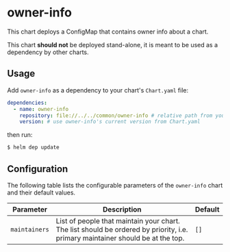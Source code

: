 # owner-info

This chart deploys a ConfigMap that contains owner info about a chart.

This chart **should not** be deployed stand-alone, it is meant to be used as a dependency
by other charts.

## Usage

Add `owner-info` as a dependency to your chart's `Chart.yaml` file:

```yaml
dependencies:
  - name: owner-info
    repository: file://../../common/owner-info # relative path from your chart
    version: # use owner-info's current version from Chart.yaml
```

then run:

```sh
$ helm dep update
```

## Configuration

The following table lists the configurable parameters of the `owner-info` chart and their default values.

| Parameter | Description | Default |
| ---       | ---         | ---     |
| `maintainers` | List of people that maintain your chart. The list should be ordered by priority, i.e. primary maintainer should be at the top. | `[]` |
